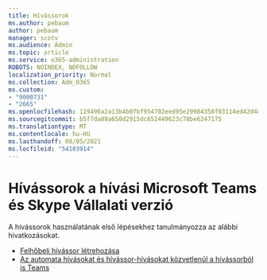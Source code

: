 ```yaml
---
title: Hívássorok
ms.author: pebaum
author: pebaum
manager: scotv
ms.audience: Admin
ms.topic: article
ms.service: o365-administration
ROBOTS: NOINDEX, NOFOLLOW
localization_priority: Normal
ms.collection: Adm_O365
ms.custom:
- "9000731"
- "2665"
ms.openlocfilehash: 119496a2a13b4b07bf954702eed95e29984358f03114ed42d44c26a422292836
ms.sourcegitcommit: b5f7da89a650d2915dc652449623c78be6247175
ms.translationtype: MT
ms.contentlocale: hu-HU
ms.lasthandoff: 08/05/2021
ms.locfileid: "54103914"
---
```

# <a name="call-queues-in-microsoft-teams-and-skype-for-business"></a>Hívássorok a hívási Microsoft Teams és Skype Vállalati verzió 

A hívássorok használatának első lépésekhez tanulmányozza az alábbi hivatkozásokat.

- [Felhőbeli hívássor létrehozása](https://docs.microsoft.com/microsoftteams/create-a-phone-system-call-queue)
- [Az automata hívásokat és hívássor-hívásokat közvetlenül a hívássorból is Teams](https://docs.microsoft.com/microsoftteams/answer-auto-attendant-and-call-queue-calls)